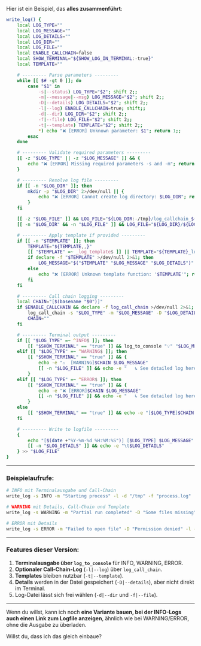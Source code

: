 Hier ist ein Beispiel, das **alles zusammenführt**:

```bash
write_log() {
    local LOG_TYPE=""
    local LOG_MESSAGE=""
    local LOG_DETAILS=""
    local LOG_DIR=""
    local LOG_FILE=""
    local ENABLE_CALLCHAIN=false
    local SHOW_TERMINAL="${SHOW_LOG_IN_TERMINAL:-true}"
    local TEMPLATE=""

    # --------- Parse parameters ---------
    while [[ $# -gt 0 ]]; do
        case "$1" in
            -s|--status) LOG_TYPE="$2"; shift 2;;
            -m|--message|--msg) LOG_MESSAGE="$2"; shift 2;;
            -D|--details) LOG_DETAILS="$2"; shift 2;;
            -l|--log) ENABLE_CALLCHAIN=true; shift;;
            -d|--dir) LOG_DIR="$2"; shift 2;;
            -f|--file) LOG_FILE="$2"; shift 2;;
            -t|--template) TEMPLATE="$2"; shift 2;;
            *) echo "❌ [ERROR] Unknown parameter: $1"; return 1;;
        esac
    done

    # --------- Validate required parameters ---------
    [[ -z "$LOG_TYPE" || -z "$LOG_MESSAGE" ]] && {
        echo "❌ [ERROR] Missing required parameters -s and -m"; return 1
    }

    # --------- Resolve log file ---------
    if [[ -n "$LOG_DIR" ]]; then
        mkdir -p "$LOG_DIR" 2>/dev/null || {
            echo "❌ [ERROR] Cannot create log directory: $LOG_DIR"; return 2
        }
    fi

    [[ -z "$LOG_FILE" ]] && LOG_FILE="${LOG_DIR:-/tmp}/log_callchain_$(date +%s).log"
    [[ -n "$LOG_DIR" && -n "$LOG_FILE" ]] && LOG_FILE="${LOG_DIR}/${LOG_FILE}"

    # --------- Apply template if provided ---------
    if [[ -n "$TEMPLATE" ]]; then
        TEMPLATE="${TEMPLATE,,}"
        [[ "$TEMPLATE" =~ _log_template$ ]] || TEMPLATE="${TEMPLATE}_log_template"
        if declare -f "$TEMPLATE" >/dev/null 2>&1; then
            LOG_MESSAGE="$("$TEMPLATE" "$LOG_MESSAGE" "$LOG_DETAILS")"
        else
            echo "❌ [ERROR] Unknown template function: '$TEMPLATE'"; return 2
        fi
    fi

    # --------- Call chain logging ---------
    local CHAIN="[$(basename "$0")]"
    if $ENABLE_CALLCHAIN && declare -f log_call_chain >/dev/null 2>&1; then
        log_call_chain -s "$LOG_TYPE" -m "$LOG_MESSAGE" -D "$LOG_DETAILS" -d "$LOG_DIR" -f "$LOG_FILE" -x "log_to_console"
        CHAIN=""
    fi

    # --------- Terminal output ---------
    if [[ "$LOG_TYPE" =~ ^INFO$ ]]; then
        [[ "$SHOW_TERMINAL" == "true" ]] && log_to_console "💡" "$LOG_MESSAGE"
    elif [[ "$LOG_TYPE" =~ ^WARNING$ ]]; then
        [[ "$SHOW_TERMINAL" == "true" ]] && {
            echo -e "⚠️  [WARNING]$CHAIN $LOG_MESSAGE"
            [[ -n "$LOG_FILE" ]] && echo -e "   ↳ See detailed log here ($LOG_FILE)"
        }
    elif [[ "$LOG_TYPE" =~ ^ERROR$ ]]; then
        [[ "$SHOW_TERMINAL" == "true" ]] && {
            echo -e "❌ [ERROR]$CHAIN $LOG_MESSAGE"
            [[ -n "$LOG_FILE" ]] && echo -e "   ↳ See detailed log here ($LOG_FILE)"
        }
    else
        [[ "$SHOW_TERMINAL" == "true" ]] && echo -e "[$LOG_TYPE]$CHAIN $LOG_MESSAGE"
    fi

    # --------- Write to logfile ---------
    {
        echo "[$(date +"%Y-%m-%d %H:%M:%S")] [$LOG_TYPE] $LOG_MESSAGE"
        [[ -n "$LOG_DETAILS" ]] && echo -e "\t$LOG_DETAILS"
    } >> "$LOG_FILE"
}
```

---

### Beispielaufrufe:

```bash
# INFO mit Terminalausgabe und Call-Chain
write_log -s INFO -m "Starting process" -l -d "/tmp" -f "process.log"

# WARNING mit Details, Call-Chain und Template
write_log -s WARNING -m "Partial run completed" -D "Some files missing" -t "blog" -l -d "/tmp" -f "process.log"

# ERROR mit Details
write_log -s ERROR -m "Failed to open file" -D "Permission denied" -l -d "/tmp" -f "process.log"
```

---

### Features dieser Version:

1. **Terminalausgabe über `log_to_console`** für INFO, WARNING, ERROR.
2. **Optionaler Call-Chain-Log** (`-l|--log`) über `log_call_chain`.
3. **Templates** bleiben nutzbar (`-t|--template`).
4. **Details** werden in der Datei gespeichert (`-D|--details`), aber nicht direkt im Terminal.
5. Log-Datei lässt sich frei wählen (`-d|--dir` und `-f|--file`).

---

Wenn du willst, kann ich noch **eine Variante bauen, bei der INFO-Logs auch einen Link zum Logfile anzeigen**, ähnlich wie bei WARNING/ERROR, ohne die Ausgabe zu überladen.

Willst du, dass ich das gleich einbaue?
